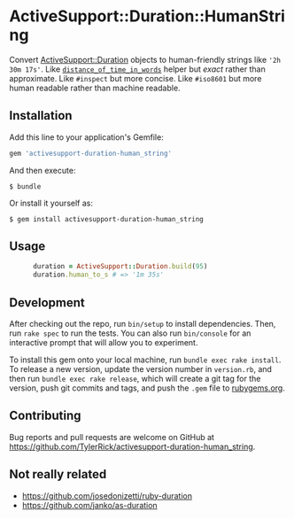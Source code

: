 # ActiveSupport::Duration::HumanString

Convert [ActiveSupport::Duration](https://api.rubyonrails.org/classes/ActiveSupport/Duration.html) objects to human-friendly strings like `'2h 30m 17s'`.
Like [`distance_of_time_in_words`](https://api.rubyonrails.org/classes/ActionView/Helpers/DateHelper.html) helper but _exact_ rather than approximate.
Like `#inspect` but more concise. Like `#iso8601` but more human readable rather than machine readable.

## Installation

Add this line to your application's Gemfile:

```ruby
gem 'activesupport-duration-human_string'
```

And then execute:

    $ bundle

Or install it yourself as:

    $ gem install activesupport-duration-human_string

## Usage

```ruby
      duration = ActiveSupport::Duration.build(95)
      duration.human_to_s # => '1m 35s'
```

## Development

After checking out the repo, run `bin/setup` to install dependencies. Then, run `rake spec` to run the tests. You can also run `bin/console` for an interactive prompt that will allow you to experiment.

To install this gem onto your local machine, run `bundle exec rake install`. To release a new version, update the version number in `version.rb`, and then run `bundle exec rake release`, which will create a git tag for the version, push git commits and tags, and push the `.gem` file to [rubygems.org](https://rubygems.org).

## Contributing

Bug reports and pull requests are welcome on GitHub at https://github.com/TylerRick/activesupport-duration-human_string.

##  Not really related

- https://github.com/josedonizetti/ruby-duration
- https://github.com/janko/as-duration
